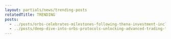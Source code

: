```yaml
---
layout: partials/news/trending-posts
rotatedTitle: TRENDING
posts:
  - ../posts/orbs-celebrates-milestones-following-thena-investment-including-binance-listing.md
  - ../posts/deep-dive-into-orbs-protocols-unlocking-advanced-trading-tools.md
---
```


